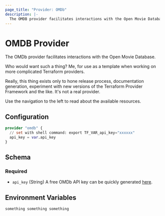```yaml
---
page_title: "Provider: OMDb"
description: |-
  The OMDB provider facilitates interactions with the Open Movie Database
---
```


# OMDB Provider

The OMDb provider facilitates interactions with the Open Movie Database.

Who would want such a thing? Me, for use as a template when working on more
complicated Terraform providers.

Really, this thing exists only to hone release process, documentation
generation, experiment with new versions of the Terraform Provider Framework
and the like. It's not a real provider.

Use the navigation to the left to read about the available resources.

## Configuration

```terraform
provider "omdb" {
  // set with shell command: export TF_VAR_api_key="xxxxxx"
  api_key = var.api_key
}
```

<!-- schema generated by tfplugindocs -->
## Schema

### Required

- `api_key` (String) A free OMDb API key can be quickly generated [here](https://www.omdbapi.com/apikey.aspx).

## Environment Variables

```
something something something
```